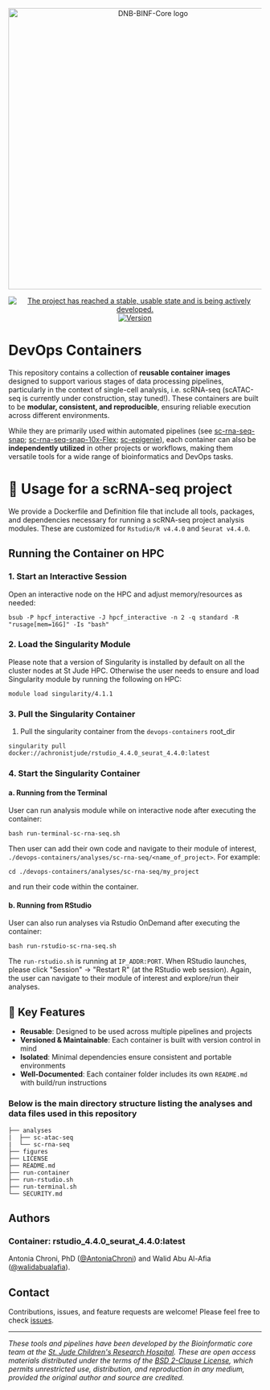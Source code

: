 <p align="center";">
  <img src="figures/imgDNB-BINF-Core-logo.png" alt="DNB-BINF-Core logo" width="560px" />
</p>
<p align="center";">
  <a href="https://www.repostatus.org/#active">
    <img src="https://www.repostatus.org/badges/latest/active.svg?style=for-the-badge" alt="The project has reached a stable, usable state and is being actively developed." />
  </a>
  <a href="https://github.com/stjude-dnb-binfcore/devops-containers">
    <img src="https://img.shields.io/badge/version-1.0.0.beta.7-brightgreen" alt="Version" />
  </a>
</p>



# DevOps Containers

This repository contains a collection of **reusable container images** designed to support various stages of data processing pipelines, particularly in the context of single-cell analysis, i.e. scRNA-seq (scATAC-seq is currently under construction, stay tuned!). These containers are built to be **modular, consistent, and reproducible**, ensuring reliable execution across different environments.

While they are primarily used within automated pipelines (see [sc-rna-seq-snap](https://github.com/stjude-dnb-binfcore/sc-rna-seq-snap); [sc-rna-seq-snap-10x-Flex](https://github.com/stjude-dnb-binfcore/sc-rna-seq-snap-10x-Flex); [sc-epigenie](https://github.com/stjude-dnb-binfcore/sc-epigenie)), each container can also be **independently utilized** in other projects or workflows, making them versatile tools for a wide range of bioinformatics and DevOps tasks.


# 🔧 Usage for a scRNA-seq project

We provide a Dockerfile and Definition file that include all tools, packages, and dependencies necessary for running a scRNA-seq project analysis modules. These are customized for `Rstudio/R v4.4.0` and `Seurat v4.4.0`.


## Running the Container on HPC

### 1. Start an Interactive Session

Open an interactive node on the HPC and adjust memory/resources as needed:

```
bsub -P hpcf_interactive -J hpcf_interactive -n 2 -q standard -R "rusage[mem=16G]" -Is "bash"
```

### 2. Load the Singularity Module

Please note that a version of Singularity is installed by default on all the cluster nodes at St Jude HPC. Otherwise the user needs to ensure and load Singularity module by running the following on HPC:

```
module load singularity/4.1.1
```

### 3. Pull the Singularity Container

1. Pull the singularity container from the `devops-containers` root_dir

```
singularity pull docker://achronistjude/rstudio_4.4.0_seurat_4.4.0:latest
```


### 4. Start the Singularity Container

#### a. Running from the Terminal

User can run analysis module while on interactive node after executing the container:

```
bash run-terminal-sc-rna-seq.sh
```

Then user can add their own code and navigate to their module of interest, `./devops-containers/analyses/sc-rna-seq/<name_of_project>`. For example:

```
cd ./devops-containers/analyses/sc-rna-seq/my_project
```

and run their code within the container.


#### b. Running from RStudio

User can also run analyses via Rstudio OnDemand after executing the container:

```
bash run-rstudio-sc-rna-seq.sh
```

The `run-rstudio.sh` is running at `IP_ADDR:PORT`. When RStudio launches, please click "Session" -> "Restart R" (at the RStudio web session). Again, the user can navigate to their module of interest and explore/run their analyses.



## 🚀 Key Features

- **Reusable**: Designed to be used across multiple pipelines and projects
- **Versioned & Maintainable**: Each container is built with version control in mind
- **Isolated**: Minimal dependencies ensure consistent and portable environments
- **Well-Documented**: Each container folder includes its own `README.md` with build/run instructions



### Below is the main directory structure listing the analyses and data files used in this repository

```
├── analyses
|  ├── sc-atac-seq
|  └── sc-rna-seq
├── figures
├── LICENSE
├── README.md
├── run-container
├── run-rstudio.sh
├── run-terminal.sh
└── SECURITY.md
```

## Authors

### Container: rstudio_4.4.0_seurat_4.4.0:latest

Antonia Chroni, PhD ([@AntoniaChroni](https://github.com/AntoniaChroni)) and 
Walid Abu Al-Afia ([@walidabualafia](https://github.com/walidabualafia)).


## Contact

Contributions, issues, and feature requests are welcome! Please feel free to check [issues](https://github.com/stjude-dnb-binfcore/devops-containers/issues).

---

*These tools and pipelines have been developed by the Bioinformatic core team at the [St. Jude Children's Research Hospital](https://www.stjude.org/). These are open access materials distributed under the terms of the [BSD 2-Clause License](https://opensource.org/license/bsd-2-clause), which permits unrestricted use, distribution, and reproduction in any medium, provided the original author and source are credited.*
